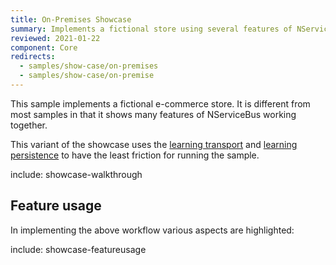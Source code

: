 ```yaml
---
title: On-Premises Showcase
summary: Implements a fictional store using several features of NServiceBus.
reviewed: 2021-01-22
component: Core
redirects:
  - samples/show-case/on-premises
  - samples/show-case/on-premise
---
```


This sample implements a fictional e-commerce store. It is different from most samples in that it shows many features of NServiceBus working together.

This variant of the showcase uses the [learning transport](/transports/learning/) and [learning persistence](/persistence/learning/) to have the least friction for running the sample.

include: showcase-walkthrough


## Feature usage

In implementing the above workflow various aspects are highlighted:


include: showcase-featureusage

